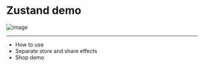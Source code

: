 # Zustand demo

![image](https://paulonteri.com/images/thoughts/react-redux/reduxdataflowdiagram-49fa8c3968371d9ef6f2a1486bd40a26.gif)

---

- How to use
- Separate store and share effects
- Shop demo
